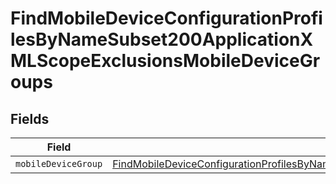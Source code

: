 # FindMobileDeviceConfigurationProfilesByNameSubset200ApplicationXMLScopeExclusionsMobileDeviceGroups


## Fields

| Field                                                                                                                                                                                                                                                                   | Type                                                                                                                                                                                                                                                                    | Required                                                                                                                                                                                                                                                                | Description                                                                                                                                                                                                                                                             |
| ----------------------------------------------------------------------------------------------------------------------------------------------------------------------------------------------------------------------------------------------------------------------- | ----------------------------------------------------------------------------------------------------------------------------------------------------------------------------------------------------------------------------------------------------------------------- | ----------------------------------------------------------------------------------------------------------------------------------------------------------------------------------------------------------------------------------------------------------------------- | ----------------------------------------------------------------------------------------------------------------------------------------------------------------------------------------------------------------------------------------------------------------------- |
| `mobileDeviceGroup`                                                                                                                                                                                                                                                     | [FindMobileDeviceConfigurationProfilesByNameSubset200ApplicationXMLScopeExclusionsMobileDeviceGroupsMobileDeviceGroup](../../models/operations/findmobiledeviceconfigurationprofilesbynamesubset200applicationxmlscopeexclusionsmobiledevicegroupsmobiledevicegroup.md) | :heavy_minus_sign:                                                                                                                                                                                                                                                      | N/A                                                                                                                                                                                                                                                                     |